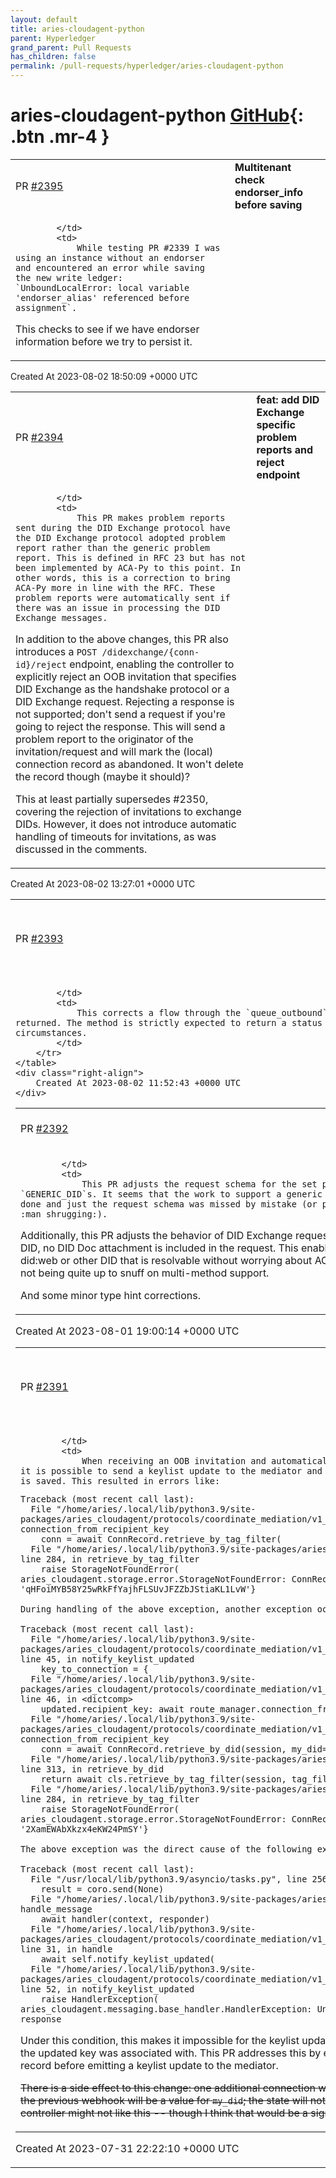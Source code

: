 ```yaml
---
layout: default
title: aries-cloudagent-python
parent: Hyperledger
grand_parent: Pull Requests
has_children: false
permalink: /pull-requests/hyperledger/aries-cloudagent-python
---
```


# aries-cloudagent-python <span class="fs-3 right-align">[GitHub](https://github.com/hyperledger/aries-cloudagent-python){: .btn .mr-4 }</span>


<div>
    <table>
        <tr>
            <td>
                PR <a href="https://github.com/hyperledger/aries-cloudagent-python/pull/2395" class=".btn">#2395</a>
            </td>
            <td>
                <b>
                    Multitenant check endorser_info before saving
                </b>
            </td>
        </tr>
        <tr>
            <td>
                
            </td>
            <td>
                While testing PR #2339 I was using an instance without an endorser and encountered an error while saving the new write ledger: `UnboundLocalError: local variable 'endorser_alias' referenced before assignment`.

This checks to see if we have endorser information before we try to persist it.
            </td>
        </tr>
    </table>
    <div class="right-align">
        Created At 2023-08-02 18:50:09 +0000 UTC
    </div>
</div>

<div>
    <table>
        <tr>
            <td>
                PR <a href="https://github.com/hyperledger/aries-cloudagent-python/pull/2394" class=".btn">#2394</a>
            </td>
            <td>
                <b>
                    feat: add DID Exchange specific problem reports and reject endpoint
                </b>
            </td>
        </tr>
        <tr>
            <td>
                
            </td>
            <td>
                This PR makes problem reports sent during the DID Exchange protocol have the DID Exchange protocol adopted problem report rather than the generic problem report. This is defined in RFC 23 but has not been implemented by ACA-Py to this point. In other words, this is a correction to bring ACA-Py more in line with the RFC. These problem reports were automatically sent if there was an issue in processing the DID Exchange messages.

In addition to the above changes, this PR also introduces a `POST /didexchange/{conn-id}/reject` endpoint, enabling the controller to explicitly reject an OOB invitation that specifies DID Exchange as the handshake protocol or a DID Exchange request. Rejecting a response is not supported; don't send a request if you're going to reject the response. This will send a problem report to the originator of the invitation/request and will mark the (local) connection record as abandoned. It won't delete the record though (maybe it should)?

This at least partially supersedes #2350, covering the rejection of invitations to exchange DIDs. However, it does not introduce automatic handling of timeouts for invitations, as was discussed in the comments.
            </td>
        </tr>
    </table>
    <div class="right-align">
        Created At 2023-08-02 13:27:01 +0000 UTC
    </div>
</div>

<div>
    <table>
        <tr>
            <td>
                PR <a href="https://github.com/hyperledger/aries-cloudagent-python/pull/2393" class=".btn">#2393</a>
            </td>
            <td>
                <b>
                    fix: outbound send status missing on path
                </b>
            </td>
        </tr>
        <tr>
            <td>
                
            </td>
            <td>
                This corrects a flow through the `queue_outbound` method that could result in no `OutboundSendStatus` being returned. The method is strictly expected to return a status so this could cause less than graceful errors in some circumstances.
            </td>
        </tr>
    </table>
    <div class="right-align">
        Created At 2023-08-02 11:52:43 +0000 UTC
    </div>
</div>

<div>
    <table>
        <tr>
            <td>
                PR <a href="https://github.com/hyperledger/aries-cloudagent-python/pull/2392" class=".btn">#2392</a>
            </td>
            <td>
                <b>
                    fix: additional tweaks for did:web and other methods as public DIDs
                </b>
            </td>
        </tr>
        <tr>
            <td>
                
            </td>
            <td>
                This PR adjusts the request schema for the set public DID endpoint to permit `GENERIC_DID`s. It seems that the work to support a generic DID in this endpoint was already done and just the request schema was missed by mistake (or perhaps it's a merge artifact :man_shrugging:).

Additionally, this PR adjusts the behavior of DID Exchange requests so that if we're using a public DID, no DID Doc attachment is included in the request. This enables us to form connections using a did:web or other DID that is resolvable without worrying about ACA-Py's DID Doc creation process not being quite up to snuff on multi-method support.

And some minor type hint corrections.
            </td>
        </tr>
    </table>
    <div class="right-align">
        Created At 2023-08-01 19:00:14 +0000 UTC
    </div>
</div>

<div>
    <table>
        <tr>
            <td>
                PR <a href="https://github.com/hyperledger/aries-cloudagent-python/pull/2391" class=".btn">#2391</a>
            </td>
            <td>
                <b>
                    fix: keylist update response race condition
                </b>
            </td>
        </tr>
        <tr>
            <td>
                
            </td>
            <td>
                When receiving an OOB invitation and automatically accepting by sending a DID Exchange request, it is possible to send a keylist update to the mediator and receive a response back before the connection is saved. This resulted in errors like:

```
Traceback (most recent call last):
  File "/home/aries/.local/lib/python3.9/site-packages/aries_cloudagent/protocols/coordinate_mediation/v1_0/route_manager.py", line 273, in connection_from_recipient_key
    conn = await ConnRecord.retrieve_by_tag_filter(
  File "/home/aries/.local/lib/python3.9/site-packages/aries_cloudagent/messaging/models/base_record.py", line 284, in retrieve_by_tag_filter
    raise StorageNotFoundError(
aries_cloudagent.storage.error.StorageNotFoundError: ConnRecord record not found for {'invitation_key': 'qHFoiMYB58Y25wRkFfYajhFLSUvJFZZbJStiaKL1LvW'}

During handling of the above exception, another exception occurred:

Traceback (most recent call last):
  File "/home/aries/.local/lib/python3.9/site-packages/aries_cloudagent/protocols/coordinate_mediation/v1_0/handlers/keylist_update_response_handler.py", line 45, in notify_keylist_updated
    key_to_connection = {
  File "/home/aries/.local/lib/python3.9/site-packages/aries_cloudagent/protocols/coordinate_mediation/v1_0/handlers/keylist_update_response_handler.py", line 46, in <dictcomp>
    updated.recipient_key: await route_manager.connection_from_recipient_key(
  File "/home/aries/.local/lib/python3.9/site-packages/aries_cloudagent/protocols/coordinate_mediation/v1_0/route_manager.py", line 280, in connection_from_recipient_key
    conn = await ConnRecord.retrieve_by_did(session, my_did=did_info.did)
  File "/home/aries/.local/lib/python3.9/site-packages/aries_cloudagent/connections/models/conn_record.py", line 313, in retrieve_by_did
    return await cls.retrieve_by_tag_filter(session, tag_filter, post_filter)
  File "/home/aries/.local/lib/python3.9/site-packages/aries_cloudagent/messaging/models/base_record.py", line 284, in retrieve_by_tag_filter
    raise StorageNotFoundError(
aries_cloudagent.storage.error.StorageNotFoundError: ConnRecord record not found for {'my_did': '2XamEWAbXkzx4eKW24PmSY'}

The above exception was the direct cause of the following exception:

Traceback (most recent call last):
  File "/usr/local/lib/python3.9/asyncio/tasks.py", line 256, in __step
    result = coro.send(None)
  File "/home/aries/.local/lib/python3.9/site-packages/aries_cloudagent/core/dispatcher.py", line 269, in handle_message
    await handler(context, responder)
  File "/home/aries/.local/lib/python3.9/site-packages/aries_cloudagent/protocols/coordinate_mediation/v1_0/handlers/keylist_update_response_handler.py", line 31, in handle
    await self.notify_keylist_updated(
  File "/home/aries/.local/lib/python3.9/site-packages/aries_cloudagent/protocols/coordinate_mediation/v1_0/handlers/keylist_update_response_handler.py", line 52, in notify_keylist_updated
    raise HandlerException(
aries_cloudagent.messaging.base_handler.HandlerException: Unknown recipient key received in keylist update response
```

Under this condition, this makes it impossible for the keylist update response event emitter to know what connection the updated key was associated with. This PR addresses this by ensuring the DID is associated with the connection record before emitting a keylist update to the mediator.

~~There is a side effect to this change: one additional connection webhook will be emitted where the only change from the previous webhook will be a value for `my_did`; the state will not change from `invitation-received`. It's possible a controller might not like this -- though I think that would be a sign of other issues.~~ Nevermind, I solved this issue.
            </td>
        </tr>
    </table>
    <div class="right-align">
        Created At 2023-07-31 22:22:10 +0000 UTC
    </div>
</div>

